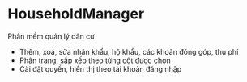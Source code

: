 # HouseholdManager
Phần mềm quản lý dân cư
- Thêm, xoá, sửa nhân khẩu, hộ khẩu, các khoản đóng góp, thu phí
- Phân trang, sắp xếp theo từng cột được chọn
- Cài đặt quyền, hiển thị theo tài khoản đăng nhập

